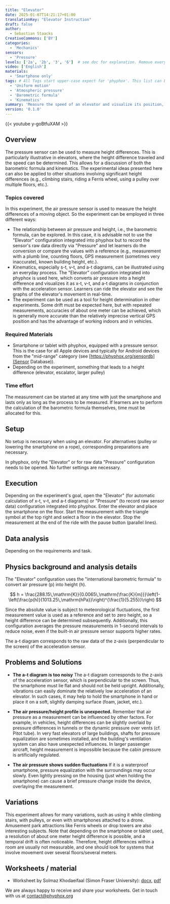 ```yaml
--- 
title: "Elevator"
date: 2025-01-07T14:21:17+01:00
translationKey: "Elevator Instruction"
draft: false
author: 
  - Sebastian Staacks
CreativeCommons: ['BY']
categories:
  - 'Mechanics'
sensors:
  - 'Pressure'
levels: ['2a', '2b', '3', '6']  # see doc for explanation. Remove everything else
video: ['English']
materials:
  - 'Smartphone only'
tags: # All Tags start upper-case expect for 'phyphox'. This list can be expanded!
  - 'Uniform motion'
  - 'Atmospheric pressure'
  - 'Barometric formula'
  - 'Kinematics'
summary: 'Measure the speed of an elevator and visualize its position, velocity and acceleration.'
version: '0.1.0'
---
```


{{< youtube y-goBtfuXAM >}}

## Overview

The pressure sensor can be used to measure height differences. This is particularly illustrative in elevators, where the height difference traveled and the speed can be determined. This allows for a discussion of both the barometric formula and kinematics. The experimental ideas presented here can also be applied to other situations involving significant height differences (e.g., climbing stairs, riding a Ferris wheel, using a pulley over multiple floors, etc.).


### Topics covered

In this experiment, the air pressure sensor is used to measure the height differences of a moving object. So the experiment can be employed in three different ways:
- The relationship between air pressure and height, i.e., the barometric formula, can be explored. In this case, it is advisable not to use the "Elevator" configuration integrated into phyphox but to record the sensor's raw data directly via "Pressure" and let learners do the conversion or compare the values with a reference (e.g., measurement with a plumb line, counting floors, GPS measurement (sometimes very inaccurate), known building height, etc.).
- Kinematics, especially s-t, v-t, and a-t diagrams, can be illustrated using an everyday process. The "Elevator" configuration integrated into phyphox is used here, which converts air pressure into a height difference and visualizes it as x-t, v-t, and a-t diagrams in conjunction with the acceleration sensor. Learners can ride the elevator and see the graphs of the elevator's movement in real-time.
- The experiment can be used as a tool for height determination in other experiments. Some drift must be expected here, but with repeated measurements, accuracies of about one meter can be achieved, which is generally more accurate than the relatively imprecise vertical GPS position and has the advantage of working indoors and in vehicles.


### Required Materials

- Smartphone or tablet with phyphox, equipped with a pressure sensor. This is the case for all Apple devices and typically for Android devices from the "mid-range" category (see [https://phyphox.org/sensordb](Sensor Database)).
- Depending on the experiment, something that leads to a height difference (elevator, escalator, larger pulley)


### Time effort

The measurement can be started at any time with just the smartphone and lasts only as long as the process to be measured. If learners are to perform the calculation of the barometric formula themselves, time must be allocated for this.


## Setup

No setup is necessary when using an elevator. For alternatives (pulley or lowering the smartphone on a rope), corresponding preparations are necessary.

In phyphox, only the "Elevator" or for raw data "Pressure" configuration needs to be opened. No further settings are necessary.


## Execution

Depending on the experiment's goal, open the "Elevator" (for automatic calculation of x-t, v-t, and a-t diagrams) or "Pressure" (to record raw sensor data) configuration integrated into phyphox. Enter the elevator and place the smartphone on the floor. Start the measurement with the triangle symbol at the top right and select a floor in the elevator. Stop the measurement at the end of the ride with the pause button (parallel lines).


## Data analysis

Depending on the requirements and task.


## Physics background and analysis details

The "Elevator" configuration uses the "international barometric formula" to convert air pressure \(p\) into height \(h\).

$$
h = \frac{288.15\,\mathrm{K}}{0.0065\,\mathrm{\frac{K}{m}}}\left(1-\left(\frac{p(h)}{1013.25\,\mathrm{hPa}}\right)^{\frac{1}{5.255}}\right)
$$

Since the absolute value is subject to meteorological fluctuations, the first measurement value is used as a reference and set to zero height, so a height difference can be determined subsequently. Additionally, this configuration averages the pressure measurements in 1-second intervals to reduce noise, even if the built-in air pressure sensor supports higher rates.

The a-t diagram corresponds to the raw data of the z-axis (perpendicular to the screen) of the acceleration sensor.

 
## Problems and Solutions

* **The a-t diagram is too noisy**
  The a-t diagram corresponds to the z-axis of the acceleration sensor, which is perpendicular to the screen. Thus, the smartphone must lie flat and should not be held upright. Additionally, vibrations can easily dominate the relatively low acceleration of an elevator. In such cases, it may help to hold the smartphone in hand or place it on a soft, slightly damping surface (foam, jacket, etc.).

* **The air pressure/height profile is unexpected.**
  Remember that air pressure as a measurement can be influenced by other factors. For example, in vehicles, height differences can be slightly overlaid by pressure differences in tunnels or the dynamic pressure over vents (cf. Pitot tube). In very fast elevators of large buildings, shafts for pressure equalization are sometimes installed, and the building's ventilation system can also have unexpected influences. In larger passenger aircraft, height measurement is impossible because the cabin pressure is artificially regulated.

* **The air pressure shows sudden fluctuations**
  If it is a waterproof smartphone, pressure equalization with the surroundings may occur slowly. Even lightly pressing on the housing (just when holding the smartphone) can cause a brief pressure change inside the device, overlaying the measurement.


## Variations

This experiment allows for many variations, such as using it while climbing stairs, with pulleys, or even with smartphones attached to a drone. Amusement park attractions like Ferris wheels or drop towers are also interesting subjects. Note that depending on the smartphone or tablet used, a resolution of about one meter height difference is possible, and a temporal drift is often noticeable. Therefore, height differences within a room are usually not measurable, and one should look for systems that involve movement over several floors/several meters.



## Worksheets / material

* Worksheet by Solmaz Khodaeifaal (Simon Fraser University): [docx](files/elevator_khodaeifaal.docx), [pdf](files/elevator_khodaeifaal.pdf)

We are always happy to receive and share your worksheets. Get in touch with us at contact@phyphox.org

